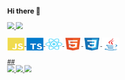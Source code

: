 ### Hi there 👋

<div>
    <a href="https://github.com/linsbruno">
    <img height="180em" src="https://github-readme-stats.vercel.app/api?username=linsbruno&show_icons=true&theme=dracula&include_all_commits=true&count_private=true" />
    <img height="180em" src="https://github-readme-stats.vercel.app/api/top-langs/?username=linsbruno&layout=compact&langs_count=16&theme=dracula" />
</div>

<div style="display:inline_block"><br>
<img align="center" alt="Bruno-JS" height="30" width="40" src="https://raw.githubusercontent.com/devicons/devicon/master/icons/javascript/javascript-plain.svg">
<img align="center" alt="Bruno-TS" height="30" width="40" src="https://raw.githubusercontent.com/devicons/devicon/master/icons/typescript/typescript-plain.svg">
<img align="center" alt="Bruno-react" height="30" width="40" src="https://raw.githubusercontent.com/devicons/devicon/master/icons/react/react-original.svg">
<img align="center" alt="Bruno-HTML" height="30" width="40" src="https://raw.githubusercontent.com/devicons/devicon/master/icons/html5/html5-original.svg">  
  <img align="center" alt="Bruno-css3" height="30" width="40" src="https://raw.githubusercontent.com/devicons/devicon/master/icons/css3/css3-original.svg">
  <img align="center" alt="Bruno-JS" height="30" width="40" src="https://raw.githubusercontent.com/devicons/devicon/master/icons/java/java-original.svg">
</div><br>
##
<br>
<div>
    <a href="https://instagram.com/lnsbruno" target="_blank">
        <img src="https://img.shields.io/badge/-Instagram-%23E4405F?style=for-the-badge&logo=instagram&logoColor=white" target="_blank">
    </a>
    <a href="https://linkedin.com/in/lnsbruno" target="_blank">
        <img src="https://img.shields.io/badge/-Linkedin-%230077B5?style=for-the-badge&logo=linkedin&logoColor=white" target="_blank">
    </a>

<a href="mailto:brunolinslima@gmail.com" target="_blank">
        <img src="https://img.shields.io/badge/-Gmail-%23333?style=for-the-badge&logo=gmail&logoColor=white" target="_blank">
    </a>
    </div>

